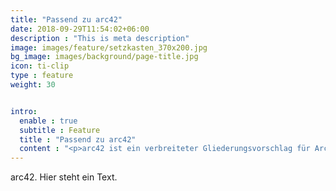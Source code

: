 ```yaml
---
title: "Passend zu arc42"
date: 2018-09-29T11:54:02+06:00
description : "This is meta description"
image: images/feature/setzkasten_370x200.jpg
bg_image: images/background/page-title.jpg
icon: ti-clip
type : feature
weight: 30


intro:
  enable : true
  subtitle : Feature
  title : "Passend zu arc42"
  content : "<p>arc42 ist ein verbreiteter Gliederungsvorschlag für Architekturbeschreibungen</p>"
---
```


arc42. Hier steht ein Text.